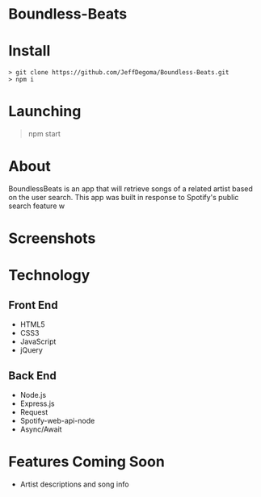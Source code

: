 # Boundless-Beats

# Install
    > git clone https://github.com/JeffDegoma/Boundless-Beats.git
    > npm i
# Launching
> npm start
# About
  BoundlessBeats is an app that will retrieve songs of a related artist based on the user search. This app was built in response to Spotify's public search feature w
# Screenshots

# Technology
## Front End

* HTML5
* CSS3
* JavaScript
* jQuery

## Back End
* Node.js
* Express.js
* Request
* Spotify-web-api-node
* Async/Await

# Features Coming Soon
* Artist descriptions and song info